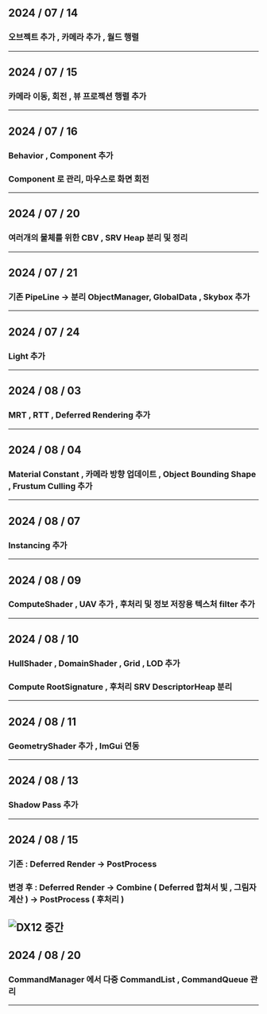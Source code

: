 ## 2024 / 07 / 14

### 오브젝트 추가 , 카메라 추가 , 월드 행렬
---

## 2024 / 07 / 15

### 카메라 이동, 회전 , 뷰 프로젝션 행렬 추가
---

## 2024 / 07 / 16

### Behavior , Component 추가 


### Component 로 관리, 마우스로 화면 회전
---

## 2024 / 07 / 20

### 여러개의 물체를 위한 CBV , SRV Heap 분리 및 정리
---

## 2024 / 07 / 21

### 기존 PipeLine -> 분리 ObjectManager, GlobalData , Skybox 추가
---

## 2024 / 07 / 24

### Light 추가
---

## 2024 / 08 / 03

### MRT , RTT , Deferred Rendering 추가
---


## 2024 / 08 / 04

### Material Constant , 카메라 방향 업데이트 , Object Bounding Shape , Frustum Culling 추가
---

## 2024 / 08 / 07

### Instancing 추가
---

## 2024 / 08 / 09

### ComputeShader , UAV 추가 , 후처리 및 정보 저장용 텍스처 filter 추가
---

## 2024 / 08 / 10

### HullShader , DomainShader , Grid , LOD 추가



### Compute RootSignature , 후처리 SRV DescriptorHeap 분리
---

## 2024 / 08 / 11

### GeometryShader 추가 , ImGui 연동
---

## 2024 / 08 / 13

### Shadow Pass 추가 
---

## 2024 / 08 / 15

### 기존 : Deferred Render -> PostProcess
### 변경 후 : Deferred Render -> Combine ( Deferred 합쳐서 빛 , 그림자 계산 ) -> PostProcess ( 후처리 )
![DX12 중간](https://github.com/user-attachments/assets/b3cd6ea1-97f7-4055-8a19-919aa07bc4de)
---

## 2024 / 08 / 20

### CommandManager 에서 다중 CommandList , CommandQueue 관리 
---
